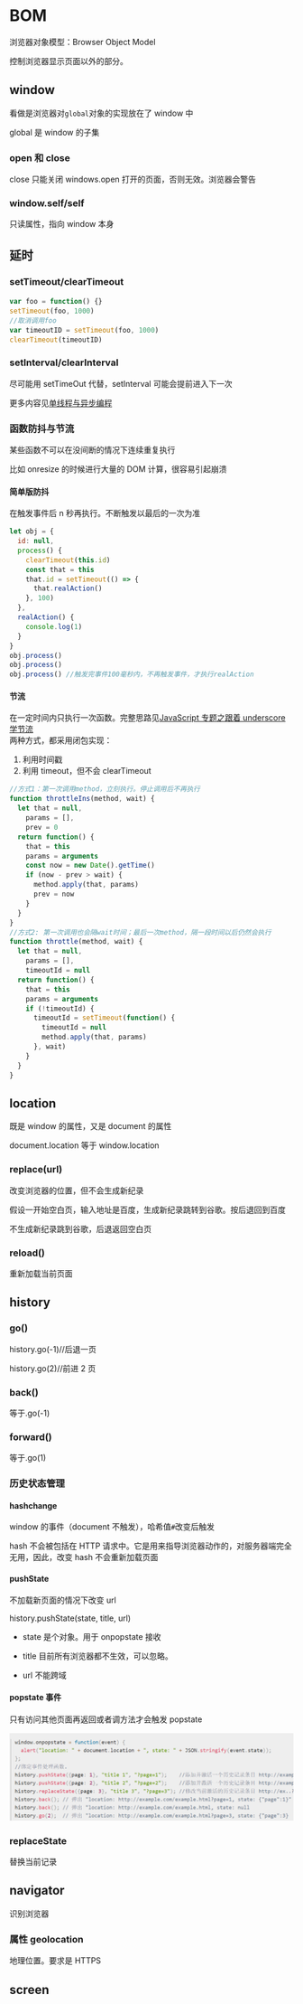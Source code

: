 # BOM

浏览器对象模型：Browser Object Model

控制浏览器显示页面以外的部分。

## window

看做是浏览器对`global`对象的实现放在了 window 中

global 是 window 的子集

### open 和 close

close 只能关闭 windows.open 打开的页面，否则无效。浏览器会警告

### window.self/self

只读属性，指向 window 本身

## 延时

### setTimeout/clearTimeout

```js
var foo = function() {}
setTimeout(foo, 1000)
//取消调用foo
var timeoutID = setTimeout(foo, 1000)
clearTimeout(timeoutID)
```

### setInterval/clearInterval

尽可能用 setTimeOut 代替，setInterval 可能会提前进入下一次

更多内容见[单线程与异步编程](./027_async.md)

### 函数防抖与节流

某些函数不可以在没间断的情况下连续重复执行

比如 onresize 的时候进行大量的 DOM 计算，很容易引起崩溃

#### 简单版防抖

在触发事件后 n 秒再执行。不断触发以最后的一次为准

```js
let obj = {
  id: null,
  process() {
    clearTimeout(this.id)
    const that = this
    that.id = setTimeout(() => {
      that.realAction()
    }, 100)
  },
  realAction() {
    console.log(1)
  }
}
obj.process()
obj.process()
obj.process() //触发完事件100毫秒内，不再触发事件，才执行realAction
```

#### 节流

在一定时间内只执行一次函数。完整思路见[JavaScript 专题之跟着 underscore 学节流](https://github.com/mqyqingfeng/Blog/issues/26)  
两种方式，都采用闭包实现：

1. 利用时间戳
2. 利用 timeout，但不会 clearTimeout

```js
//方式1：第一次调用method，立刻执行。停止调用后不再执行
function throttleIns(method, wait) {
  let that = null,
    params = [],
    prev = 0
  return function() {
    that = this
    params = arguments
    const now = new Date().getTime()
    if (now - prev > wait) {
      method.apply(that, params)
      prev = now
    }
  }
}
//方式2: 第一次调用也会隔wait时间；最后一次method，隔一段时间以后仍然会执行
function throttle(method, wait) {
  let that = null,
    params = [],
    timeoutId = null
  return function() {
    that = this
    params = arguments
    if (!timeoutId) {
      timeoutId = setTimeout(function() {
        timeoutId = null
        method.apply(that, params)
      }, wait)
    }
  }
}
```

## location

既是 window 的属性，又是 document 的属性

document.location 等于 window.location

### replace(url)

改变浏览器的位置，但不会生成新纪录

假设一开始空白页，输入地址是百度，生成新纪录跳转到谷歌。按后退回到百度

不生成新纪录跳到谷歌，后退返回空白页

### reload()

重新加载当前页面

## history

### go()

history.go(-1)//后退一页

history.go(2)//前进 2 页

### back()

等于.go(-1)

### forward()

等于.go(1)

### 历史状态管理

#### hashchange

window 的事件（document 不触发），哈希值`#`改变后触发

hash 不会被包括在 HTTP 请求中。它是用来指导浏览器动作的，对服务器端完全无用，因此，改变 hash 不会重新加载页面

#### pushState

不加载新页面的情况下改变 url

history.pushState(state, title, url)

- state 是个对象。用于 onpopstate 接收

- title 目前所有浏览器都不生效，可以忽略。

- url 不能跨域

#### popstate 事件

只有访问其他页面再返回或者调方法才会触发 popstate

![](../images/3764d1ac6d473cef3891e4619212e3bb.png)

### replaceState

替换当前记录

## navigator

识别浏览器

### 属性 geolocation

地理位置。要求是 HTTPS

## screen
